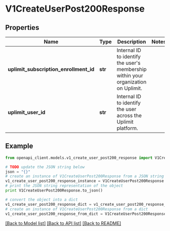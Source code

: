 # V1CreateUserPost200Response


## Properties
Name | Type | Description | Notes
------------ | ------------- | ------------- | -------------
**uplimit_subscription_enrollment_id** | **str** | Internal ID to identify the user&#39;s membership within your organization on Uplimit. | 
**uplimit_user_id** | **str** | Internal ID to identify the user across the Uplimit platform. | 

## Example

```python
from openapi_client.models.v1_create_user_post200_response import V1CreateUserPost200Response

# TODO update the JSON string below
json = "{}"
# create an instance of V1CreateUserPost200Response from a JSON string
v1_create_user_post200_response_instance = V1CreateUserPost200Response.from_json(json)
# print the JSON string representation of the object
print V1CreateUserPost200Response.to_json()

# convert the object into a dict
v1_create_user_post200_response_dict = v1_create_user_post200_response_instance.to_dict()
# create an instance of V1CreateUserPost200Response from a dict
v1_create_user_post200_response_from_dict = V1CreateUserPost200Response.from_dict(v1_create_user_post200_response_dict)
```
[[Back to Model list]](../README.md#documentation-for-models) [[Back to API list]](../README.md#documentation-for-api-endpoints) [[Back to README]](../README.md)


